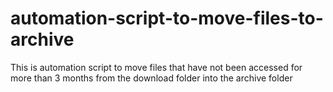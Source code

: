 # automation-script-to-move-files-to-archive


This is automation script to move files that have not been accessed
for more than 3 months from the download folder into the archive folder 

